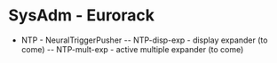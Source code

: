 # SysAdm - Eurorack
- NTP - NeuralTriggerPusher
-- NTP-disp-exp - display expander (to come)
-- NTP-mult-exp - active multiple expander (to come)



